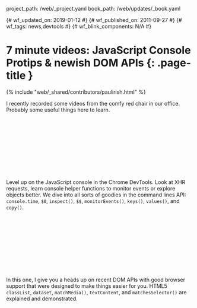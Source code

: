project_path: /web/_project.yaml
book_path: /web/updates/_book.yaml

{# wf_updated_on: 2019-01-12 #}
{# wf_published_on: 2011-09-27 #}
{# wf_tags: news,devtools #}
{# wf_blink_components: N/A #}

# 7 minute videos: JavaScript Console Protips & newish DOM APIs {: .page-title }

{% include "web/_shared/contributors/paulirish.html" %}


<p>I recently recorded some videos from the comfy red chair in our office. Probably some useful things here to learn.</p>

<div class="video-wrapper">
  <iframe class="devsite-embedded-youtube-video" data-video-id="4mf_yNLlgic"
          data-autohide="1" data-showinfo="0" frameborder="0" allowfullscreen>
  </iframe>
</div>

<p>Level up on the JavaScript console in the Chrome DevTools. Look at XHR requests, learn console helper functions to monitor events or explore objects better. We dive into all sorts of goodies in the command lines API: <code>console.time</code>, <code>$0</code>, <code>inspect()</code>, <code>$$</code>, <code>monitorEvents()</code>, <code>keys()</code>, <code>values()</code>, and <code>copy()</code>.</p>

<div style="clear:both;"></div>

<div class="video-wrapper">
  <iframe class="devsite-embedded-youtube-video" data-video-id="svEg7MiqGf8"
          data-autohide="1" data-showinfo="0" frameborder="0" allowfullscreen>
  </iframe>
</div>

<p>In this one, I give you a heads up on recent DOM APIs with good browser support that were designed to make things easier for you. HTML5 <code>classList</code>, <code>dataset</code>, <code>matchMedia()</code>, <code>textContent</code>, and <code>matchesSelector()</code> are explained and demonstrated.</p>




